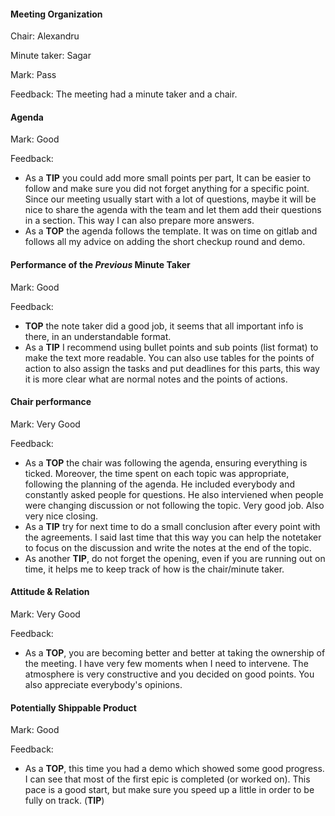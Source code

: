 
#### Meeting Organization

Chair: Alexandru

Minute taker: Sagar

Mark: Pass

Feedback: The meeting had a minute taker and a chair.


#### Agenda 


Mark: Good

Feedback: 
- As a **TIP** you could add more small points per part, It can be easier to follow and make sure you did not forget anything for a specific point. Since our meeting usually start with a lot of questions, maybe it will be nice to share the agenda with the team and let them add their questions in a section. This way I can also prepare more answers. 
- As a **TOP** the agenda follows the template. It was on time on gitlab and follows all my advice on adding the short checkup round and demo.

#### Performance of the *Previous* Minute Taker


Mark: Good

Feedback:
- **TOP** the note taker did a good job, it seems that all important info is there, in an understandable format.
- As a **TIP** I recommend using bullet points and sub points (list format) to make the text more readable. You can also use tables for the points of action to also assign the tasks and put deadlines for this parts, this way it is more clear what are normal notes and the points of actions.


#### Chair performance

Mark: Very Good

Feedback:
- As a **TOP** the chair was following the agenda, ensuring everything is ticked. Moreover, the time spent on each topic was appropriate, following the planning of the agenda. He included everybody and constantly asked people for questions. He also interviened when people were changing discussion or not following the topic. Very good job. Also very nice closing.
- As a **TIP** try for next time to do a small conclusion after every point with the agreements. I said last time that this way you can help the notetaker to focus on the discussion and write the notes at the end of the topic. 
- As another **TIP**, do not forget the opening, even if you are running out on time, it helps me to keep track of how is the chair/minute taker.


#### Attitude & Relation

Mark: Very Good

Feedback:
- As a **TOP**, you are becoming better and better at taking the ownership of the meeting. I have very few moments when I need to intervene. The atmosphere is very constructive and you decided on good points. You also appreciate everybody's opinions.


#### Potentially Shippable Product

Mark: Good

Feedback:
- As a **TOP**, this time you had a demo which showed some good progress. I can see that most of the first epic is completed (or worked on). This pace is a good start, but make sure you speed up a little in order to be fully on track. (**TIP**)








